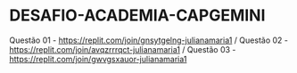 # DESAFIO-ACADEMIA-CAPGEMINI
Questão 01 - https://replit.com/join/gnsytgelng-julianamaria1                       /                       Questão 02 - https://replit.com/join/avqzrrrqct-julianamaria1                       /                       Questão 03 -   https://replit.com/join/gwvgsxauor-julianamaria1                        
